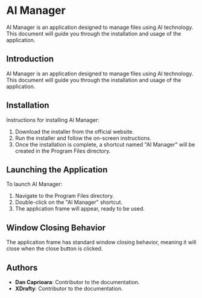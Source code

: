 # AI Manager

AI Manager is an application designed to manage files using AI technology. This document will guide you through the installation and usage of the application.

## Introduction

AI Manager is an application designed to manage files using AI technology. This document will guide you through the installation and usage of the application.

## Installation

Instructions for installing AI Manager:

1. Download the installer from the official website.
2. Run the installer and follow the on-screen instructions.
3. Once the installation is complete, a shortcut named "AI Manager" will be created in the Program Files directory.

## Launching the Application

To launch AI Manager:

1. Navigate to the Program Files directory.
2. Double-click on the "AI Manager" shortcut.
3. The application frame will appear, ready to be used.

## Window Closing Behavior

The application frame has standard window closing behavior, meaning it will close when the close button is clicked.

## Authors

- **Dan Caprioara**: Contributor to the documentation.
- **XDrafty**: Contributor to the documentation.

